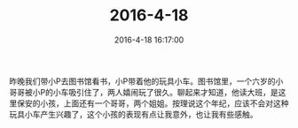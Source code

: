 ﻿---
title: "2016-4-18"
date: 2016-4-18 16:17:00
tags:
categories: 爸爸
---
昨晚我们带小P去图书馆看书，小P带着他的玩具小车。图书馆里，一个六岁的小哥哥被小P的小车吸引住了，两人嬉闹玩了很久。聊起来才知道，他读大班，是这里保安的小孩，上面还有一个哥哥，两个姐姐。按理说这个年纪，应该不会对这种玩具小车产生兴趣了，这个小孩的表现有点让我意外，也让我有些感触。